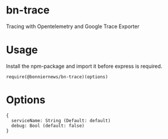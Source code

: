 # bn-trace
 Tracing with Opentelemetry and Google Trace Exporter

# Usage
Install the npm-package and import it before express is required.

`require(@bonniernews/bn-trace)(options)` 

# Options
```
{
  serviceName: String (Default: default)
  debug: Bool (default: false)
}
```